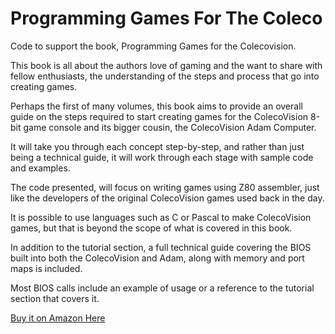 # Programming Games For The Coleco
Code to support the book, Programming Games for the Colecovision.

This book is all about the authors love of gaming and the want to share with fellow enthusiasts, the understanding of the steps and process that go into creating games.

Perhaps the first of many volumes, this book aims to provide an overall guide on the steps required to start creating games for the ColecoVision 8-bit game console and its bigger cousin, the ColecoVision Adam Computer.

It will take you through each concept step-by-step, and rather than just being a technical guide, it will work through each stage with sample code and examples.

The code presented, will focus on writing games using Z80 assembler, just like the developers of the original ColecoVision games used back in the day.

It is possible to use languages such as C or Pascal to make ColecoVision games, but that is beyond the scope of what is covered in this book.

In addition to the tutorial section, a full technical guide covering the BIOS built into both the ColecoVision and Adam, along with memory and port maps is included.

Most BIOS calls include an example of usage or a reference to the tutorial section that covers it.

[Buy it on Amazon Here](https://www.amazon.com/dp/B08B5WNV3K)
